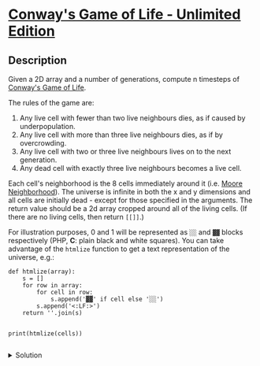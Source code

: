# [Conway's Game of Life  - Unlimited Edition](https://www.codewars.com/kata/52423db9add6f6fc39000354/train/python)
## Description
<div><p>Given a 2D array and a number of generations, compute n timesteps of <a href="http://en.wikipedia.org/wiki/Conway%27s_Game_of_Life" target="_blank">Conway's Game of Life</a>.</p>
<p>The rules of the game are:</p>
<ol>
<li>Any live cell with fewer than two live neighbours dies, as if caused by underpopulation.</li>
<li>Any live cell with more than three live neighbours dies, as if by overcrowding.</li>
<li>Any live cell with two or three live neighbours lives on to the next generation.</li>
<li>Any dead cell with exactly three live neighbours becomes a live cell.</li>
</ol>
<p>Each cell's neighborhood is the 8 cells immediately around it (i.e. <a href="https://en.wikipedia.org/wiki/Moore_neighborhood" target="_blank">Moore Neighborhood</a>). The universe is infinite in both the x and y dimensions and all cells are initially dead - except for those specified in the arguments. The return value should be a 2d array cropped around all of the living cells. (If there are no living cells, then return <code>[[]]</code>.)</p>
<p>For illustration purposes, 0 and 1 will be represented as <code>░░</code> and <code>▓▓</code> blocks respectively (PHP, <strong>C</strong>: plain black and white squares). You can take advantage of the <code>htmlize</code> function to get a text representation of the universe, e.g.:</p>
<pre style="display: none;"><code class="language-javascript"><span class="cm-variable">console</span>.<span class="cm-property">log</span>(<span class="cm-variable">htmlize</span>(<span class="cm-variable">cells</span>));
</code></pre>
<pre style="display: none;"><code class="language-coffeescript"><span class="cm-variable">console</span><span class="cm-punctuation">.</span><span class="cm-property">log</span> <span class="cm-variable">htmlize</span><span class="cm-punctuation">(</span><span class="cm-variable">cells</span><span class="cm-punctuation">)</span>
</code></pre>
<pre><code class="language-python">def htmlize(array):
    s = []
    for row in array:
        for cell in row:
            s.append('▓▓' if cell else '░░')
        s.append('<:LF:>')
    return ''.join(s)

<span class="cm-builtin">print</span>(<span class="cm-variable">htmlize</span>(<span class="cm-variable">cells</span>))
</code></pre>
<pre style="display: none;"><code class="language-haskell"><span class="cm-variable">trace</span> (<span class="cm-variable">htmlize</span> <span class="cm-variable">cells</span>)
</code></pre>
<pre style="display: none;"><code class="language-java"><span class="cm-variable">System</span>.<span class="cm-variable">out</span>.<span class="cm-variable">println</span>(<span class="cm-variable">LifeDebug</span>.<span class="cm-variable">htmlize</span>(<span class="cm-variable">cells</span>));
</code></pre>
<pre style="display: none;"><code class="language-swift"><span class="cm-variable">print</span><span class="cm-punctuation">(</span><span class="cm-variable">htmlize</span><span class="cm-punctuation">(</span><span class="cm-variable">cells</span><span class="cm-punctuation">)</span><span class="cm-punctuation">)</span>
</code></pre>
<pre style="display: none;"><code class="language-php"><span class="cm-keyword">echo</span> <span class="cm-variable">htmlize</span>(<span class="cm-variable-2">$cells</span>) . <span class="cm-string">"</span><span class="cm-string">\r\n"</span>;
</code></pre>
<pre style="display: none;"><code class="language-c"><span class="cm-type">char</span> <span class="cm-type">&ast;</span><span class="cm-variable">universe</span> <span class="cm-operator">=</span> <span class="cm-variable">htmlize</span>(<span class="cm-variable">cells</span>, <span class="cm-variable">rows</span>, <span class="cm-variable">columns</span>);
<span class="cm-variable">printf</span>(<span class="cm-variable">universe</span>);
<span class="cm-variable">free</span>(<span class="cm-variable">universe</span>);
</code></pre>
</div>
<details><summary>Solution</summary><pre><code><span class="cm-keyword">from</span> <span class="cm-variable">copy</span> <span class="cm-keyword">import</span> <span class="cm-variable">deepcopy</span>
<span class="cm-keyword">import</span> <span class="cm-variable">sys</span>

<span class="cm-keyword">def</span> <span class="cm-def">get_generation</span>(<span class="cm-variable">cells</span>, <span class="cm-variable">generations</span>):
    <span class="cm-keyword">if</span> <span class="cm-builtin">len</span>(<span class="cm-variable">cells</span>) <span class="cm-operator">==</span> <span class="cm-number">0</span>:
        <span class="cm-keyword">return</span> []
    <span class="cm-variable">curr_gen</span> <span class="cm-operator">=</span> <span class="cm-variable">deepcopy</span>(<span class="cm-variable">cells</span>)
    <span class="cm-variable">next_gen</span> <span class="cm-operator">=</span> <span class="cm-variable">deepcopy</span>(<span class="cm-variable">cells</span>)
    <span class="cm-keyword">for</span> <span class="cm-variable">_</span> <span class="cm-keyword">in</span> <span class="cm-builtin">range</span>(<span class="cm-number">0</span>, <span class="cm-variable">generations</span>):
        <span class="cm-variable">next_gen</span> <span class="cm-operator">=</span> <span class="cm-variable">grow</span>(<span class="cm-variable">next_gen</span>, <span class="cm-number">1</span>) 
        <span class="cm-variable">curr_gen</span> <span class="cm-operator">=</span> <span class="cm-variable">deepcopy</span>(<span class="cm-variable">next_gen</span>) 
        <span class="cm-keyword">for</span> <span class="cm-variable">x</span> <span class="cm-keyword">in</span> <span class="cm-builtin">range</span>(<span class="cm-number">0</span>, <span class="cm-builtin">len</span>(<span class="cm-variable">curr_gen</span>)):
            <span class="cm-keyword">for</span> <span class="cm-variable">y</span> <span class="cm-keyword">in</span> <span class="cm-builtin">range</span>(<span class="cm-number">0</span>, <span class="cm-builtin">len</span>(<span class="cm-variable">curr_gen</span>[<span class="cm-variable">x</span>])):
                    <span class="cm-variable">count</span> <span class="cm-operator">=</span> <span class="cm-variable">count_neighbours</span>(<span class="cm-variable">curr_gen</span>, <span class="cm-variable">x</span>, <span class="cm-variable">y</span>)
                    <span class="cm-keyword">if</span> <span class="cm-variable">curr_gen</span>[<span class="cm-variable">x</span>][<span class="cm-variable">y</span>] <span class="cm-operator">==</span> <span class="cm-number">1</span>: <span class="cm-comment"># Alive</span>
                        <span class="cm-keyword">if</span> <span class="cm-variable">count</span> <span class="cm-operator">&lt;</span> <span class="cm-number">2</span> <span class="cm-keyword">or</span> <span class="cm-variable">count</span> <span class="cm-operator">&gt;</span> <span class="cm-number">3</span>:
                            <span class="cm-variable">next_gen</span>[<span class="cm-variable">x</span>][<span class="cm-variable">y</span>] <span class="cm-operator">=</span> <span class="cm-number">0</span> <span class="cm-comment"># Dies</span>
                    <span class="cm-keyword">elif</span> <span class="cm-variable">count</span> <span class="cm-operator">==</span> <span class="cm-number">3</span>: <span class="cm-comment"># Dead </span>
                        <span class="cm-variable">next_gen</span>[<span class="cm-variable">x</span>][<span class="cm-variable">y</span>] <span class="cm-operator">=</span> <span class="cm-number">1</span> <span class="cm-comment"># Revives              </span>
        <span class="cm-variable">next_gen</span> <span class="cm-operator">=</span> <span class="cm-variable">trim</span>(<span class="cm-variable">next_gen</span>)
    <span class="cm-keyword">return</span> <span class="cm-variable">next_gen</span>

<span class="cm-keyword">def</span> <span class="cm-def">grow</span>(<span class="cm-variable">arr</span>, <span class="cm-variable">n</span>):
    <span class="cm-variable">row</span> <span class="cm-operator">=</span> <span class="cm-builtin">len</span>(<span class="cm-variable">arr</span>) <span class="cm-operator">+</span> <span class="cm-number">2</span><span class="cm-operator">&ast;</span><span class="cm-variable">n</span>
    <span class="cm-variable">col</span> <span class="cm-operator">=</span> <span class="cm-builtin">len</span>(<span class="cm-variable">arr</span>[<span class="cm-number">0</span>]) <span class="cm-operator">+</span> <span class="cm-number">2</span><span class="cm-operator">&ast;</span><span class="cm-variable">n</span>
    <span class="cm-variable">res</span> <span class="cm-operator">=</span> [[<span class="cm-number">0</span> <span class="cm-keyword">for</span> <span class="cm-variable">_</span> <span class="cm-keyword">in</span> <span class="cm-builtin">range</span>(<span class="cm-variable">col</span>)] <span class="cm-keyword">for</span> <span class="cm-variable">_</span> <span class="cm-keyword">in</span> <span class="cm-builtin">range</span>(<span class="cm-variable">row</span>)]
    <span class="cm-keyword">for</span> <span class="cm-variable">x</span> <span class="cm-keyword">in</span> <span class="cm-builtin">range</span>(<span class="cm-variable">n</span>, <span class="cm-builtin">len</span>(<span class="cm-variable">res</span>) <span class="cm-operator">-</span> <span class="cm-variable">n</span>):
        <span class="cm-keyword">for</span> <span class="cm-variable">y</span> <span class="cm-keyword">in</span> <span class="cm-builtin">range</span>(<span class="cm-variable">n</span>, <span class="cm-builtin">len</span>(<span class="cm-variable">res</span>[<span class="cm-number">0</span>]) <span class="cm-operator">-</span> <span class="cm-variable">n</span>):
            <span class="cm-variable">res</span>[<span class="cm-variable">x</span>][<span class="cm-variable">y</span>] <span class="cm-operator">=</span> <span class="cm-variable">arr</span>[<span class="cm-variable">x</span><span class="cm-operator">-</span><span class="cm-variable">n</span>][<span class="cm-variable">y</span><span class="cm-operator">-</span><span class="cm-variable">n</span>]
    <span class="cm-keyword">return</span> <span class="cm-variable">res</span>
    
<span class="cm-keyword">def</span> <span class="cm-def">trim</span>(<span class="cm-variable">arr</span>):
    <span class="cm-variable">minRow</span>, <span class="cm-variable">minCol</span>, <span class="cm-variable">maxRow</span>, <span class="cm-variable">maxCol</span> <span class="cm-operator">=</span> <span class="cm-variable">sys</span>.<span class="cm-property">maxsize</span>, <span class="cm-variable">sys</span>.<span class="cm-property">maxsize</span>, <span class="cm-number">0</span>, <span class="cm-number">0</span>
    <span class="cm-keyword">for</span> <span class="cm-variable">row</span> <span class="cm-keyword">in</span> <span class="cm-builtin">range</span>(<span class="cm-number">0</span>, <span class="cm-builtin">len</span>(<span class="cm-variable">arr</span>)):
        <span class="cm-keyword">for</span> <span class="cm-variable">col</span> <span class="cm-keyword">in</span> <span class="cm-builtin">range</span>(<span class="cm-number">0</span>, <span class="cm-builtin">len</span>(<span class="cm-variable">arr</span>[<span class="cm-number">0</span>])):
            <span class="cm-keyword">if</span> <span class="cm-variable">arr</span>[<span class="cm-variable">row</span>][<span class="cm-variable">col</span>] <span class="cm-operator">==</span> <span class="cm-number">1</span>:
                <span class="cm-keyword">if</span> <span class="cm-variable">row</span> <span class="cm-operator">&lt;</span> <span class="cm-variable">minRow</span>: 
                    <span class="cm-variable">minRow</span> <span class="cm-operator">=</span> <span class="cm-variable">row</span>
                <span class="cm-keyword">if</span> <span class="cm-variable">row</span> <span class="cm-operator">&gt;</span> <span class="cm-variable">maxRow</span>:
                    <span class="cm-variable">maxRow</span> <span class="cm-operator">=</span> <span class="cm-variable">row</span>
                <span class="cm-keyword">if</span> <span class="cm-variable">col</span> <span class="cm-operator">&lt;</span> <span class="cm-variable">minCol</span>:
                    <span class="cm-variable">minCol</span> <span class="cm-operator">=</span> <span class="cm-variable">col</span>
                <span class="cm-keyword">if</span> <span class="cm-variable">col</span> <span class="cm-operator">&gt;</span> <span class="cm-variable">maxCol</span>:
                    <span class="cm-variable">maxCol</span> <span class="cm-operator">=</span> <span class="cm-variable">col</span>
    <span class="cm-keyword">return</span> [[<span class="cm-variable">arr</span>[<span class="cm-variable">row</span>][<span class="cm-variable">col</span>] <span class="cm-keyword">for</span> <span class="cm-variable">col</span> <span class="cm-keyword">in</span> <span class="cm-builtin">range</span>(<span class="cm-variable">minCol</span>, <span class="cm-variable">maxCol</span><span class="cm-operator">+</span><span class="cm-number">1</span>)] <span class="cm-keyword">for</span> <span class="cm-variable">row</span> <span class="cm-keyword">in</span> <span class="cm-builtin">range</span>(<span class="cm-variable">minRow</span>, <span class="cm-variable">maxRow</span><span class="cm-operator">+</span><span class="cm-number">1</span>)]

<span class="cm-keyword">def</span> <span class="cm-def">count_neighbours</span>(<span class="cm-variable">cells</span>, <span class="cm-variable">x</span>, <span class="cm-variable">y</span>):
    <span class="cm-builtin">sum</span> <span class="cm-operator">=</span> <span class="cm-number">0</span>
    <span class="cm-keyword">for</span> <span class="cm-variable">i</span> <span class="cm-keyword">in</span> <span class="cm-builtin">range</span>(<span class="cm-operator">-</span><span class="cm-number">1</span>, <span class="cm-number">2</span>):
        <span class="cm-keyword">for</span> <span class="cm-variable">j</span> <span class="cm-keyword">in</span> <span class="cm-builtin">range</span>(<span class="cm-operator">-</span><span class="cm-number">1</span>, <span class="cm-number">2</span>):
            <span class="cm-keyword">if</span> <span class="cm-number">0</span> <span class="cm-operator">&lt;=</span> <span class="cm-variable">x</span><span class="cm-operator">+</span><span class="cm-variable">i</span> <span class="cm-operator">&lt;</span> <span class="cm-builtin">len</span>(<span class="cm-variable">cells</span>) <span class="cm-keyword">and</span> <span class="cm-number">0</span> <span class="cm-operator">&lt;=</span> <span class="cm-variable">y</span><span class="cm-operator">+</span><span class="cm-variable">j</span> <span class="cm-operator">&lt;</span> <span class="cm-builtin">len</span>(<span class="cm-variable">cells</span>[<span class="cm-variable">x</span><span class="cm-operator">+</span><span class="cm-variable">i</span>]):
                <span class="cm-builtin">sum</span> <span class="cm-operator">+=</span> <span class="cm-variable">cells</span>[<span class="cm-variable">x</span><span class="cm-operator">+</span><span class="cm-variable">i</span>][<span class="cm-variable">y</span><span class="cm-operator">+</span><span class="cm-variable">j</span>]
    <span class="cm-keyword">return</span> <span class="cm-builtin">sum</span> <span class="cm-operator">-</span> <span class="cm-variable">cells</span>[<span class="cm-variable">x</span>][<span class="cm-variable">y</span>]</code></pre></details>
